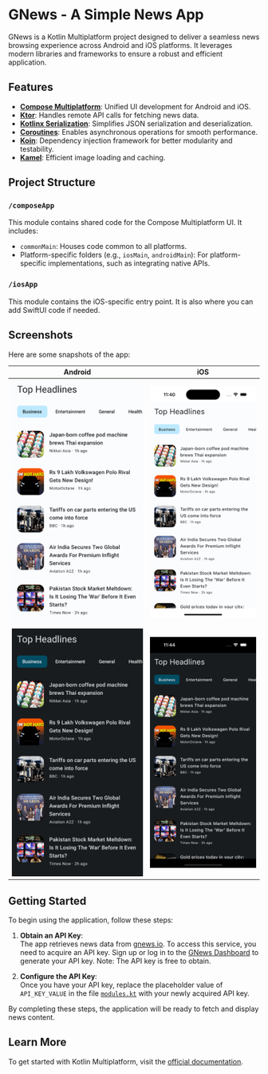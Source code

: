 # GNews - A Simple News App

GNews is a Kotlin Multiplatform project designed to deliver a seamless news browsing experience across Android and iOS platforms. It leverages modern libraries and frameworks to ensure a robust and efficient application.

## Features

- [**Compose Multiplatform**](https://www.jetbrains.com/compose-multiplatform/): Unified UI development for Android and iOS.
- [**Ktor**](https://ktor.io/docs/client-create-multiplatform-application.html): Handles remote API calls for fetching news data.
- [**Kotlinx Serialization**](https://kotlinlang.org/docs/serialization.html): Simplifies JSON serialization and deserialization.
- [**Coroutines**](https://github.com/Kotlin/kotlinx.coroutines): Enables asynchronous operations for smooth performance.
- [**Koin**](https://insert-koin.io/docs/reference/koin-mp/kmp/): Dependency injection framework for better modularity and testability.
- [**Kamel**](https://github.com/Kamel-Media/Kamel): Efficient image loading and caching.

## Project Structure

### `/composeApp`
This module contains shared code for the Compose Multiplatform UI. It includes:

- `commonMain`: Houses code common to all platforms.
- Platform-specific folders (e.g., `iosMain`, `androidMain`): For platform-specific implementations, such as integrating native APIs.

### `/iosApp`
This module contains the iOS-specific entry point. It is also where you can add SwiftUI code if needed.

## Screenshots

Here are some snapshots of the app:

|               Android               |                iOS               |
|-------------------------------------|----------------------------------|
| ![Light](snaps/android_light.png)   | ![Light](snaps/ios_light.png)    |
| ![Dark](snaps/android_dark.png)     | ![Dark](snaps/ios_dark.png)      |

## Getting Started

To begin using the application, follow these steps:

1. **Obtain an API Key**:  
  The app retrieves news data from [gnews.io](https://gnews.io/). To access this service, you need to acquire an API key. Sign up or log in to the [GNews Dashboard](https://gnews.io/dashboard) to generate your API key. Note: The API key is free to obtain.

2. **Configure the API Key**:  
  Once you have your API key, replace the placeholder value of `API_KEY_VALUE` in the file [`modules.kt`](./composeApp/src/commonMain/kotlin/org/psquare/gnews/di/modules.kt) with your newly acquired API key.

By completing these steps, the application will be ready to fetch and display news content.

## Learn More

To get started with Kotlin Multiplatform, visit the [official documentation](https://www.jetbrains.com/help/kotlin-multiplatform-dev/get-started.html).